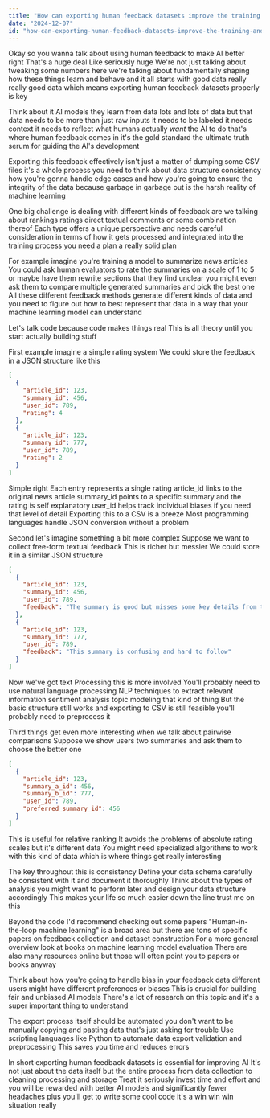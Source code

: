 ```yaml
---
title: "How can exporting human feedback datasets improve the training and evaluation of AI models?"
date: "2024-12-07"
id: "how-can-exporting-human-feedback-datasets-improve-the-training-and-evaluation-of-ai-models"
---
```


Okay so you wanna talk about using human feedback to make AI better right  That's a huge deal  Like seriously huge  We're not just talking about tweaking some numbers here we're talking about fundamentally shaping how these things learn and behave  and it all starts with good data  really really good data which means exporting human feedback datasets properly is key

Think about it AI models they learn from data  lots and lots of data  but that data needs to be more than just raw inputs  it needs to be labeled  it needs context  it needs to reflect what humans actually *want* the AI to do  that's where human feedback comes in  it's the gold standard the ultimate truth serum for guiding the AI's development

Exporting this feedback effectively isn't just a matter of dumping some CSV files  it's a whole process  you need to think about data structure consistency  how you're gonna handle edge cases  and how you're going to ensure the integrity of the data because garbage in garbage out is the harsh reality of machine learning

One big challenge is dealing with different kinds of feedback  are we talking about rankings  ratings  direct textual comments  or some combination thereof  Each type offers a unique perspective and needs careful consideration in terms of how it gets processed and integrated into the training process  you need a plan  a really solid plan


For example imagine you're training a model to summarize news articles  You could ask human evaluators to rate the summaries on a scale of 1 to 5  or maybe have them rewrite sections that they find unclear  you might even ask them to compare multiple generated summaries and pick the best one  All these different feedback methods generate different kinds of data  and you need to figure out how to best represent that data in a way that your machine learning model can understand

Let's talk code  because code makes things real  This is all theory until you start actually building stuff

First example imagine a simple rating system  We could store the feedback in a JSON structure  like this


```json
[
  {
    "article_id": 123,
    "summary_id": 456,
    "user_id": 789,
    "rating": 4
  },
  {
    "article_id": 123,
    "summary_id": 777,
    "user_id": 789,
    "rating": 2
  }
]
```

Simple right  Each entry represents a single rating  article_id links to the original news article  summary_id points to a specific summary and the rating is self explanatory  user_id helps track individual biases if you need that level of detail  Exporting this to a CSV is a breeze  Most programming languages handle JSON conversion without a problem

Second  let's imagine something a bit more complex  Suppose we want to collect free-form textual feedback  This is richer but messier  We could store it in a similar JSON structure


```json
[
  {
    "article_id": 123,
    "summary_id": 456,
    "user_id": 789,
    "feedback": "The summary is good but misses some key details from the introduction"
  },
  {
    "article_id": 123,
    "summary_id": 777,
    "user_id": 789,
    "feedback": "This summary is confusing and hard to follow"
  }
]
```

Now we've got text  Processing this is more involved  You'll probably need to use natural language processing NLP techniques to extract relevant information sentiment analysis topic modeling  that kind of thing  But the basic structure still works  and exporting to CSV is still feasible you'll probably need to preprocess it

Third  things get even more interesting when we talk about pairwise comparisons  Suppose we show users two summaries and ask them to choose the better one


```json
[
  {
    "article_id": 123,
    "summary_a_id": 456,
    "summary_b_id": 777,
    "user_id": 789,
    "preferred_summary_id": 456
  }
]
```

This is useful for relative ranking  It avoids the problems of absolute rating scales but it's different data  You might need specialized algorithms to work with this kind of data which is where things get really interesting

The key throughout this is consistency  Define your data schema carefully  be consistent with it  and document it thoroughly  Think about the types of analysis you might want to perform later  and design your data structure accordingly  This makes your life so much easier down the line  trust me on this

Beyond the code  I'd recommend checking out some papers  "Human-in-the-loop machine learning" is a broad area but there are tons of specific papers on feedback collection and dataset construction  For a more general overview  look at books on machine learning model evaluation  There are also many resources online but those will often point you to papers or books anyway

Think about how you're going to handle bias in your feedback data  different users might have different preferences or biases  This is crucial for building fair and unbiased AI models  There's a lot of research on this topic and it's a super important thing to understand

The export process itself should be automated  you don't want to be manually copying and pasting data  that's just asking for trouble  Use scripting languages like Python to automate data export  validation  and preprocessing  This saves you time and reduces errors

In short  exporting human feedback datasets is essential for improving AI  It's not just about the data itself but the entire process  from data collection to cleaning  processing  and storage  Treat it seriously  invest time and effort  and you will be rewarded with better AI models  and significantly fewer headaches  plus you'll get to write some cool code  it's a win win win situation really
